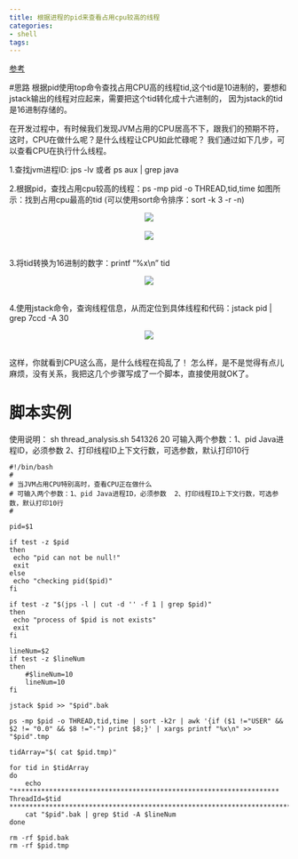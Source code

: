 ```yaml
---
title: 根据进程的pid来查看占用cpu较高的线程
categories: 
- shell
tags:
---
```


[参考](https://www.jianshu.com/p/90579ec3113f)


#思路
根据pid使用top命令查找占用CPU高的线程tid,这个tid是10进制的，要想和jstack输出的线程对应起来，需要把这个tid转化成十六进制的，
因为jstack的tid是16进制存储的。


在开发过程中，有时候我们发现JVM占用的CPU居高不下，跟我们的预期不符，这时，CPU在做什么呢？是什么线程让CPU如此忙碌呢？
我们通过如下几步，可以查看CPU在执行什么线程。

1.查找jvm进程ID: jps -lv 或者 ps aux | grep java

2.根据pid，查找占用cpu较高的线程：ps -mp pid  -o THREAD,tid,time 如图所示：找到占用cpu最高的tid 
(可以使用sort命令排序：sort -k 3 -r -n)
<div align="center"> <img src="/images/shell-1.png"/> </div><br>
<div align="center"> <img src="/images/shell-2.png"/> </div><br>

3.将tid转换为16进制的数字：printf “%x\n” tid
<div align="center"> <img src="/images/shell-3.png"/> </div><br>

4.使用jstack命令，查询线程信息，从而定位到具体线程和代码：jstack pid | grep 7ccd -A 30
<div align="center"> <img src="/images/shell-4.png"/> </div><br>


这样，你就看到CPU这么高，是什么线程在捣乱了！
怎么样，是不是觉得有点儿麻烦，没有关系，我把这几个步骤写成了一个脚本，直接使用就OK了。

# 脚本实例
使用说明：
sh thread_analysis.sh 541326 20
可输入两个参数：1、pid Java进程ID，必须参数  2、打印线程ID上下文行数，可选参数，默认打印10行


    #!/bin/bash
    #
    # 当JVM占用CPU特别高时，查看CPU正在做什么
    # 可输入两个参数：1、pid Java进程ID，必须参数  2、打印线程ID上下文行数，可选参数，默认打印10行
    #
    
    pid=$1
    
    if test -z $pid
    then
     echo "pid can not be null!"
     exit
    else
     echo "checking pid($pid)"
    fi
    
    if test -z "$(jps -l | cut -d '' -f 1 | grep $pid)"
    then
     echo "process of $pid is not exists"
     exit
    fi
    
    lineNum=$2
    if test -z $lineNum
    then
        #$lineNum=10
        lineNum=10
    fi
    
    jstack $pid >> "$pid".bak
    
    ps -mp $pid -o THREAD,tid,time | sort -k2r | awk '{if ($1 !="USER" && $2 != "0.0" && $8 !="-") print $8;}' | xargs printf "%x\n" >> "$pid".tmp
    
    tidArray="$( cat $pid.tmp)"
    
    for tid in $tidArray
    do
        echo "******************************************************************* ThreadId=$tid **************************************************************************"
        cat "$pid".bak | grep $tid -A $lineNum
    done
    
    rm -rf $pid.bak
    rm -rf $pid.tmp